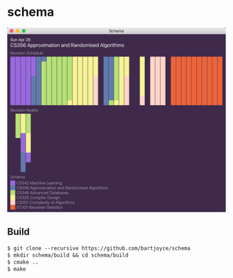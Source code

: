 schema
======

![screenshot](screenshot.jpg)

## Build

```
$ git clone --recursive https://github.com/bartjoyce/schema
$ mkdir schema/build && cd schema/build
$ cmake ..
$ make
```
